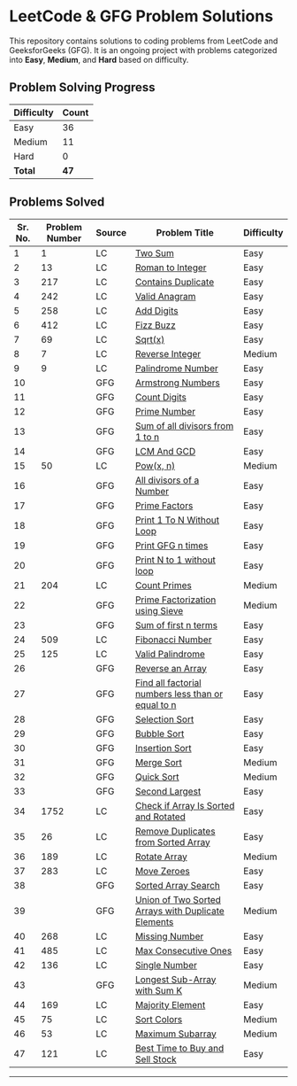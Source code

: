 # LeetCode & GFG Problem Solutions

This repository contains solutions to coding problems from LeetCode and GeeksforGeeks (GFG). It is an ongoing project with problems categorized into **Easy**, **Medium**, and **Hard** based on difficulty.

## Problem Solving Progress

| Difficulty | Count |
|------------|-------|
| Easy       | 36    |
| Medium     | 11     |
| Hard       | 0     |
| **Total**  | **47**    |

## Problems Solved

Sr. No.| Problem Number | Source | Problem Title | Difficulty |
|----------------|----------------|----------------|---------------|------------|
| 1 | 1              | LC | [Two Sum](https://leetcode.com/problems/two-sum) | Easy       |
| 2 | 13              | LC | [Roman to Integer](https://leetcode.com/problems/roman-to-integer/) | Easy     |
| 3 | 217            | LC | [Contains Duplicate](https://leetcode.com/problems/contains-duplicate/)           | Easy        |
| 4 | 242 | LC | [Valid Anagram](https://leetcode.com/problems/valid-anagram/) | Easy |
| 5 | 258 | LC | [Add Digits](https://leetcode.com/problems/add-digits/) | Easy |
| 6 | 412 | LC | [Fizz Buzz](https://leetcode.com/problems/fizz-buzz/) | Easy |
| 7 | 69 | LC | [Sqrt(x)](https://leetcode.com/problems/sqrtx/) | Easy |
| 8 | 7 | LC | [Reverse Integer](https://leetcode.com/problems/reverse-integer/) | Medium |
| 9 | 9 | LC | [Palindrome Number](https://leetcode.com/problems/palindrome-number/) | Easy |
| 10 | | GFG | [Armstrong Numbers](https://www.geeksforgeeks.org/problems/armstrong-numbers2727/1) | Easy |
| 11 | | GFG | [Count Digits](https://www.geeksforgeeks.org/problems/count-digits5716/0) | Easy |
| 12 | | GFG | [Prime Number](https://www.geeksforgeeks.org/problems/prime-number2314/1) | Easy |
| 13 | | GFG | [Sum of all divisors from 1 to n](https://www.geeksforgeeks.org/problems/sum-of-all-divisors-from-1-to-n4738/1) | Easy | 
| 14 | | GFG | [LCM And GCD](https://www.geeksforgeeks.org/problems/lcm-and-gcd4516/1) | Easy |
| 15 | 50 | LC | [Pow(x, n)](https://leetcode.com/problems/powx-n/) | Medium |
| 16 | | GFG | [All divisors of a Number](https://www.geeksforgeeks.org/problems/all-divisors-of-a-number/1?utm_source=youtube&amp%3Butm_medium=collab_striver_ytdescription&amp%3Butm_campaign=all-divisors-of-a-number) | Easy |
| 17 | | GFG | [Prime Factors](https://www.geeksforgeeks.org/problems/prime-factors5052/1?utm_source=youtube&utm_medium=collab_striver_ytdescription&utm_campaign=Prime-Factors) | Easy |
| 18 | | GFG | [Print 1 To N Without Loop](https://www.geeksforgeeks.org/problems/print-1-to-n-without-using-loops-1587115620/1?utm_source=youtube&utm_medium=collab_striver_ytdescription&utm_campaign=print-1-to-n-without-using-loops) | Easy |
| 19 | | GFG | [Print GFG n times](https://www.geeksforgeeks.org/problems/print-gfg-n-times/1?utm_source=youtube&utm_medium=collab_striver_ytdescription&utm_campaign=print-gfg-n-times) | Easy |
| 20 | | GFG | [Print N to 1 without loop](https://www.geeksforgeeks.org/problems/print-n-to-1-without-loop/1?utm_source=youtube&utm_medium=collab_striver_ytdescription&utm_campaign=print-n-to-1-without-loop) | Easy |
| 21 | 204 | LC | [Count Primes](https://leetcode.com/problems/count-primes/) | Medium |
| 22 | | GFG | [Prime Factorization using Sieve](https://www.geeksforgeeks.org/problems/prime-factorization-using-sieve/1?utm_source=youtube&utm_medium=collab_striver_ytdescription&utm_campaign=prime-factorization-using-sieve) | Medium |
| 23 | | GFG | [Sum of first n terms](https://www.geeksforgeeks.org/problems/sum-of-first-n-terms5843/1) | Easy |
| 24 | 509 | LC | [Fibonacci Number](https://leetcode.com/problems/fibonacci-number/) | Easy |
| 25 | 125 | LC | [Valid Palindrome](https://leetcode.com/problems/valid-palindrome/description/) | Easy |
| 26 | | GFG | [Reverse an Array](https://www.geeksforgeeks.org/problems/reverse-an-array/0) | Easy |
| 27 | | GFG | [Find all factorial numbers less than or equal to n](https://www.geeksforgeeks.org/problems/find-all-factorial-numbers-less-than-or-equal-to-n3548/0?problemType=functional&difficulty%255B%255D=-1&page=1&query=problemTypefunctionaldifficulty%255B%255D-1page1) | Easy |
| 28 | | GFG | [Selection Sort](https://www.geeksforgeeks.org/problems/selection-sort/1?utm_source=youtube&utm_medium=collab_striver_ytdescription&utm_campaign=selection-sort) | Easy |
| 29 | | GFG | [Bubble Sort](https://www.geeksforgeeks.org/problems/bubble-sort/1?utm_source=youtube&utm_medium=collab_striver_ytdescription&utm_campaign=bubble-sort) | Easy |
| 30 | | GFG | [Insertion Sort](https://www.geeksforgeeks.org/problems/insertion-sort/0?category%5B%5D=Algorithms&page=1&query=category%5B%5DAlgorithmspage1&utm_source=youtube&utm_medium=collab_striver_ytdescription&utm_campaign=insertion-sort) | Easy |
| 31 | | GFG | [Merge Sort](https://www.geeksforgeeks.org/problems/merge-sort/1?utm_source=youtube&utm_medium=collab_striver_ytdescription&utm_campaign=merge-sort) | Medium |
| 32 | | GFG | [Quick Sort](https://www.geeksforgeeks.org/problems/quick-sort/1?utm_source=youtube&utm_medium=collab_striver_ytdescription&utm_campaign=quick-sort) | Medium |
| 33 | | GFG | [Second Largest](https://www.geeksforgeeks.org/problems/second-largest3735/1?utm_source=youtube&utm_medium=collab_striver_ytdescription&utm_campaign=second-largest) | Easy |
| 34 | 1752 | LC | [Check if Array Is Sorted and Rotated](https://leetcode.com/problems/check-if-array-is-sorted-and-rotated/) | Easy |
| 35 | 26 | LC | [Remove Duplicates from Sorted Array](https://leetcode.com/problems/remove-duplicates-from-sorted-array/) | Easy |
| 36 | 189 | LC | [Rotate Array](https://leetcode.com/problems/rotate-array/) | Medium |
| 37 | 283 | LC | [Move Zeroes](https://leetcode.com/problems/move-zeroes/) | Easy |
| 38 | | GFG | [Sorted Array Search](https://www.geeksforgeeks.org/problems/who-will-win-1587115621/1?utm_source=youtube&utm_medium=collab_striver_ytdescription&utm_campaign=who-will-win) | Easy |
| 39 | | GFG | [Union of Two Sorted Arrays with Duplicate Elements](https://www.geeksforgeeks.org/problems/union-of-two-sorted-arrays-1587115621/1?utm_source=youtube&utm_medium=collab_striver_ytdescription&utm_campaign=union-of-two-sorted-arrays) | Medium |
| 40 | 268 | LC | [Missing Number](https://leetcode.com/problems/missing-number/) | Easy |
| 41 | 485 | LC | [Max Consecutive Ones](https://leetcode.com/problems/max-consecutive-ones/) | Easy |
| 42 | 136 | LC | [Single Number](https://leetcode.com/problems/single-number/) | Easy |
| 43 | | GFG | [Longest Sub-Array with Sum K](https://www.geeksforgeeks.org/problems/longest-sub-array-with-sum-k0809/1?utm_source=youtube&utm_medium=collab_striver_ytdescription&utm_campaign=longest-sub-array-with-sum-k) | Medium |
| 44 | 169 | LC | [Majority Element](https://leetcode.com/problems/majority-element/) | Easy | 
| 45 | 75 | LC | [Sort Colors](https://leetcode.com/problems/sort-colors/) | Medium |
| 46 | 53 | LC | [Maximum Subarray](https://leetcode.com/problems/maximum-subarray/) | Medium |
| 47 | 121 | LC | [Best Time to Buy and Sell Stock](https://leetcode.com/problems/best-time-to-buy-and-sell-stock/) | Easy |


---

